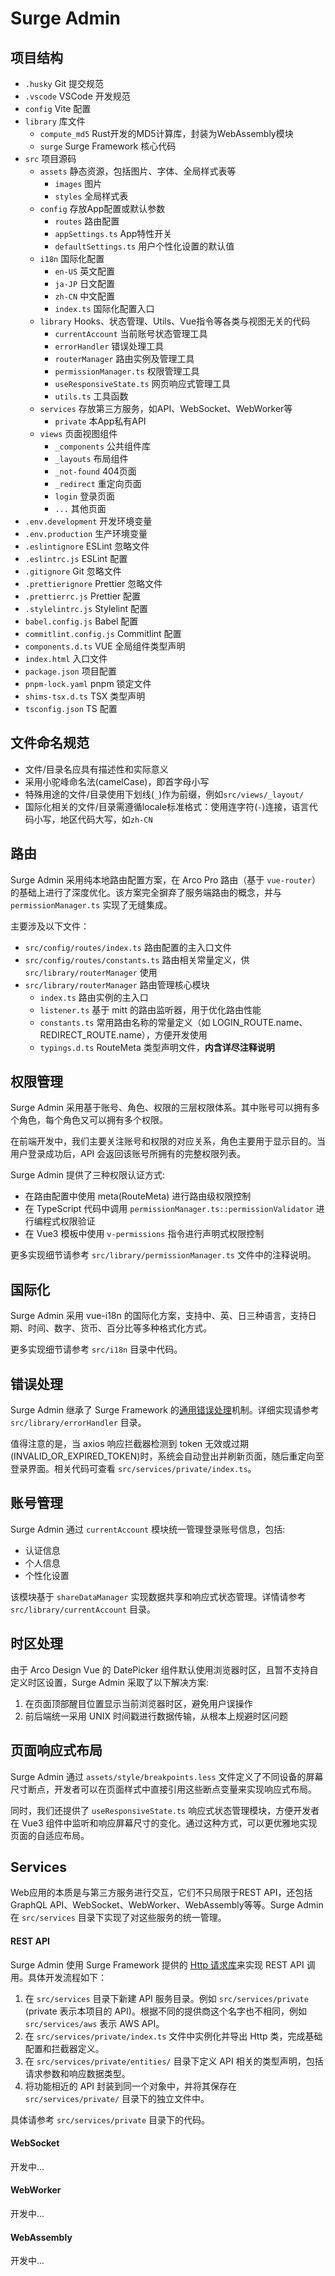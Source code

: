 # Surge Admin

## 项目结构

- `.husky` Git 提交规范
- `.vscode` VSCode 开发规范
- `config` Vite 配置
- `library` 库文件
  - `compute_md5` Rust开发的MD5计算库，封装为WebAssembly模块
  - `surge` Surge Framework 核心代码
- `src` 项目源码
  - `assets` 静态资源，包括图片、字体、全局样式表等
    - `images` 图片
    - `styles` 全局样式表
  - `config` 存放App配置或默认参数
    - `routes` 路由配置
    - `appSettings.ts` App特性开关
    - `defaultSettings.ts` 用户个性化设置的默认值
  - `i18n` 国际化配置
    - `en-US` 英文配置
    - `ja-JP` 日文配置
    - `zh-CN` 中文配置
    - `index.ts` 国际化配置入口
  - `library` Hooks、状态管理、Utils、Vue指令等各类与视图无关的代码
    - `currentAccount` 当前账号状态管理工具
    - `errorHandler` 错误处理工具
    - `routerManager` 路由实例及管理工具
    - `permissionManager.ts` 权限管理工具
    - `useResponsiveState.ts` 网页响应式管理工具
    - `utils.ts` 工具函数
  - `services` 存放第三方服务，如API、WebSocket、WebWorker等
    - `private` 本App私有API
  - `views` 页面视图组件
    - `_components` 公共组件库
    - `_layouts` 布局组件
    - `_not-found` 404页面
    - `_redirect` 重定向页面
    - `login` 登录页面
    - `...` 其他页面
- `.env.development` 开发环境变量
- `.env.production` 生产环境变量
- `.eslintignore` ESLint 忽略文件
- `.eslintrc.js` ESLint 配置
- `.gitignore` Git 忽略文件
- `.prettierignore` Prettier 忽略文件
- `.prettierrc.js` Prettier 配置
- `.stylelintrc.js` Stylelint 配置
- `babel.config.js` Babel 配置
- `commitlint.config.js` Commitlint 配置
- `components.d.ts` VUE 全局组件类型声明
- `index.html` 入口文件
- `package.json` 项目配置
- `pnpm-lock.yaml` pnpm 锁定文件
- `shims-tsx.d.ts` TSX 类型声明
- `tsconfig.json` TS 配置

## 文件命名规范

- 文件/目录名应具有描述性和实际意义
- 采用小驼峰命名法(camelCase)，即首字母小写
- 特殊用途的文件/目录使用下划线(`_`)作为前缀，例如`src/views/_layout/`
- 国际化相关的文件/目录需遵循locale标准格式：使用连字符(`-`)连接，语言代码小写，地区代码大写，如`zh-CN`

## 路由

Surge Admin 采用纯本地路由配置方案，在 Arco Pro 路由（基于 `vue-router`）的基础上进行了深度优化。该方案完全摒弃了服务端路由的概念，并与 `permissionManager.ts` 实现了无缝集成。

主要涉及以下文件：

- `src/config/routes/index.ts` 路由配置的主入口文件
- `src/config/routes/constants.ts` 路由相关常量定义，供 `src/library/routerManager` 使用
- `src/library/routerManager` 路由管理核心模块
  - `index.ts` 路由实例的主入口
  - `listener.ts` 基于 mitt 的路由监听器，用于优化路由性能
  - `constants.ts` 常用路由名称的常量定义（如 LOGIN_ROUTE.name、REDIRECT_ROUTE.name），方便开发使用
  - `typings.d.ts` RouteMeta 类型声明文件，**内含详尽注释说明**

## 权限管理

Surge Admin 采用基于账号、角色、权限的三层权限体系。其中账号可以拥有多个角色，每个角色又可以拥有多个权限。

在前端开发中，我们主要关注账号和权限的对应关系，角色主要用于显示目的。当用户登录成功后，API 会返回该账号所拥有的完整权限列表。

Surge Admin 提供了三种权限认证方式:

- 在路由配置中使用 meta(RouteMeta) 进行路由级权限控制
- 在 TypeScript 代码中调用 `permissionManager.ts::permissionValidator` 进行编程式权限验证  
- 在 Vue3 模板中使用 `v-permissions` 指令进行声明式权限控制

更多实现细节请参考 `src/library/permissionManager.ts` 文件中的注释说明。

## 国际化

Surge Admin 采用 vue-i18n 的国际化方案，支持中、英、日三种语言，支持日期、时间、数字、货币、百分比等多种格式化方式。

更多实现细节请参考 `src/i18n` 目录中代码。

## 错误处理

Surge Admin 继承了 Surge Framework 的[通用错误处理](surge-framework#通用错误处理)机制。详细实现请参考 `src/library/errorHandler` 目录。

值得注意的是，当 axios 响应拦截器检测到 token 无效或过期(INVALID_OR_EXPIRED_TOKEN)时，系统会自动登出并刷新页面，随后重定向至登录界面。相关代码可查看 `src/services/private/index.ts`。

## 账号管理

Surge Admin 通过 `currentAccount` 模块统一管理登录账号信息，包括:
- 认证信息
- 个人信息 
- 个性化设置

该模块基于 `shareDataManager` 实现数据共享和响应式状态管理。详情请参考 `src/library/currentAccount` 目录。

## 时区处理

由于 Arco Design Vue 的 DatePicker 组件默认使用浏览器时区，且暂不支持自定义时区设置，Surge Admin 采取了以下解决方案:

1. 在页面顶部醒目位置显示当前浏览器时区，避免用户误操作
2. 前后端统一采用 UNIX 时间戳进行数据传输，从根本上规避时区问题

## 页面响应式布局

Surge Admin 通过 `assets/style/breakpoints.less` 文件定义了不同设备的屏幕尺寸断点，开发者可以在页面样式中直接引用这些断点变量来实现响应式布局。

同时，我们还提供了 `useResponsiveState.ts` 响应式状态管理模块，方便开发者在 Vue3 组件中监听和响应屏幕尺寸的变化。通过这种方式，可以更优雅地实现页面的自适应布局。

## Services

Web应用的本质是与第三方服务进行交互，它们不只局限于REST API，还包括GraphQL API、WebSocket、WebWorker、WebAssembly等等。Surge Admin 在 `src/services` 目录下实现了对这些服务的统一管理。

#### REST API

Surge Admin 使用 Surge Framework 提供的 [Http 请求库](surge-framework#http-请求)来实现 REST API 调用。具体开发流程如下：

1. 在 `src/services` 目录下新建 API 服务目录。例如 `src/services/private` (private 表示本项目的 API)。根据不同的提供商这个名字也不相同，例如 `src/services/aws` 表示 AWS API。
2. 在 `src/services/private/index.ts` 文件中实例化并导出 Http 类，完成基础配置和拦截器定义。
3. 在 `src/services/private/entities/` 目录下定义 API 相关的类型声明，包括请求参数和响应数据类型。
4. 将功能相近的 API 封装到同一个对象中，并将其保存在 `src/services/private/` 目录下的独立文件中。

具体请参考 `src/services/private` 目录下的代码。

#### WebSocket

开发中...

#### WebWorker

开发中...

#### WebAssembly

开发中...
